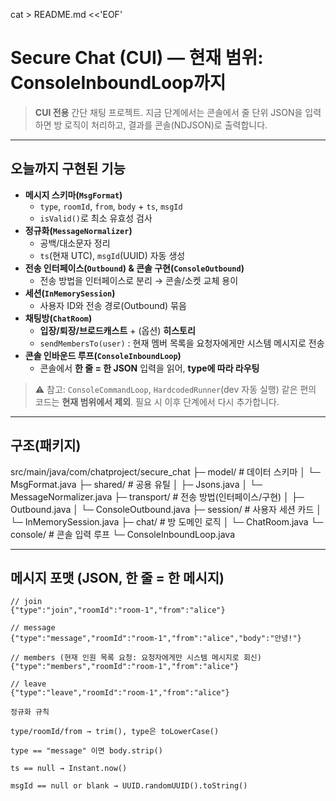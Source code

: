 cat > README.md <<'EOF'
# Secure Chat (CUI) — 현재 범위: ConsoleInboundLoop까지

> **CUI 전용** 간단 채팅 프로젝트. 지금 단계에서는 콘솔에서 줄 단위 JSON을 입력하면 방 로직이 처리하고, 결과를 콘솔(NDJSON)로 출력합니다.

---

## 오늘까지 구현된 기능

- **메시지 스키마(`MsgFormat`)**
    - `type`, `roomId`, `from`, `body` + `ts`, `msgId`
    - `isValid()`로 최소 유효성 검사
- **정규화(`MessageNormalizer`)**
    - 공백/대소문자 정리
    - `ts`(현재 UTC), `msgId`(UUID) 자동 생성
- **전송 인터페이스(`Outbound`) & 콘솔 구현(`ConsoleOutbound`)**
    - 전송 방법을 인터페이스로 분리 → 콘솔/소켓 교체 용이
- **세션(`InMemorySession`)**
    - 사용자 ID와 전송 경로(Outbound) 묶음
- **채팅방(`ChatRoom`)**
    - **입장/퇴장/브로드캐스트** + (옵션) **히스토리**
    - `sendMembersTo(user)` : 현재 멤버 목록을 요청자에게만 시스템 메시지로 전송
- **콘솔 인바운드 루프(`ConsoleInboundLoop`)**
    - 콘솔에서 **한 줄 = 한 JSON** 입력을 읽어, **type에 따라 라우팅**

> ⚠️ 참고: `ConsoleCommandLoop`, `HardcodedRunner`(dev 자동 실행) 같은 편의 코드는 **현재 범위에서 제외**. 필요 시 이후 단계에서 다시 추가합니다.

---

## 구조(패키지)

src/main/java/com/chatproject/secure_chat
├─ model/ # 데이터 스키마
│ └─ MsgFormat.java
├─ shared/ # 공용 유틸
│ ├─ Jsons.java
│ └─ MessageNormalizer.java
├─ transport/ # 전송 방법(인터페이스/구현)
│ ├─ Outbound.java
│ └─ ConsoleOutbound.java
├─ session/ # 사용자 세션 카드
│ └─ InMemorySession.java
├─ chat/ # 방 도메인 로직
│ └─ ChatRoom.java
└─ console/ # 콘솔 입력 루프
└─ ConsoleInboundLoop.java


---

## 메시지 포맷 (JSON, 한 줄 = 한 메시지)

```jsonc
// join
{"type":"join","roomId":"room-1","from":"alice"}

// message
{"type":"message","roomId":"room-1","from":"alice","body":"안녕!"}

// members (현재 인원 목록 요청: 요청자에게만 시스템 메시지로 회신)
{"type":"members","roomId":"room-1","from":"alice"}

// leave
{"type":"leave","roomId":"room-1","from":"alice"}

정규화 규칙

type/roomId/from → trim(), type은 toLowerCase()

type == "message" 이면 body.strip()

ts == null → Instant.now()

msgId == null or blank → UUID.randomUUID().toString()